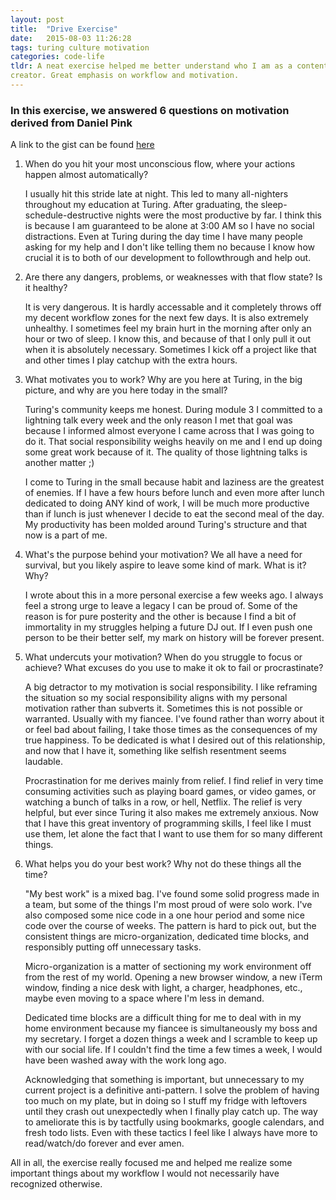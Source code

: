 ```yaml
---
layout: post
title:  "Drive Exercise"
date:   2015-08-03 11:26:28
tags: turing culture motivation
categories: code-life
tldr: A neat exercise helped me better understand who I am as a content
creator. Great emphasis on workflow and motivation.
---
```


### In this exercise, we answered 6 questions on motivation derived from Daniel Pink
A link to the gist can be found [here](https://github.com/turingschool/dynamics/blob/master/drive.markdown)

1. <span class="topic-header">When do you hit your most unconscious flow, where your actions happen almost automatically?</span>

    I usually hit this stride late at night. This led to many all-nighters
    throughout my education at Turing. After graduating, the
    sleep-schedule-destructive nights were the most productive by far. I think
    this is because I am guaranteed to be alone at 3:00 AM so I have no social
    distractions. Even at Turing during the day time I have many people asking
    for my help and I don't like telling them no because I know how crucial it
    is to both of our development to followthrough and help out.

2. <span class="topic-header">Are there any dangers, problems, or weaknesses with that flow state? Is it healthy?</span>

    It is very dangerous. It is hardly accessable and it completely throws off
    my decent workflow zones for the next few days. It is also extremely
    unhealthy. I sometimes feel my brain hurt in the morning after only an hour
    or two of sleep.  I know this, and because of that I only pull it out when
    it is absolutely necessary.  Sometimes I kick off a project like that and
    other times I play catchup with the extra hours.

3. <span class="topic-header">What motivates you to work? Why are you here at Turing, in the big picture, and why are you here today in the small?</span>

    Turing's community keeps me honest. During module 3 I committed to a lightning
    talk every week and the only reason I met that goal was because I informed almost
    everyone I came across that I was going to do it. That social responsibility
    weighs heavily on me and I end up doing some great work because of it. The quality
    of those lightning talks is another matter ;)

    I come to Turing in the small because habit and laziness are the greatest of
    enemies. If I have a few hours before lunch and even more after lunch
    dedicated to doing ANY kind of work, I will be much more productive than if
    lunch is just whenever I decide to eat the second meal of the day. My
    productivity has been molded around Turing's structure and that now is a
    part of me.

4. <span class="topic-header">What's the purpose behind your motivation? We all have a need for survival, but you likely aspire to leave some kind of mark. What is it? Why?</span>

    I wrote about this in a more personal exercise a few weeks ago. I always
    feel a strong urge to leave a legacy I can be proud of. Some of the reason
    is for pure posterity and the other is because I find a bit of immortality
    in my struggles helping a future DJ out. If I even push one person to be
    their better self, my mark on history will be forever present.

5. <span class="topic-header">What undercuts your motivation? When do you struggle to focus or achieve? What excuses do you use to make it ok to fail or procrastinate?</span>

    A big detractor to my motivation is social responsibility. I like reframing
    the situation so my social responsibility aligns with my personal motivation
    rather than subverts it. Sometimes this is not possible or warranted.
    Usually with my fiancee. I've found rather than worry about it or feel bad
    about failing, I take those times as the consequences of my true happiness.
    To be dedicated is what I desired out of this relationship, and now that I
    have it, something like selfish resentment seems laudable.

    Procrastination for me derives mainly from relief. I find relief in very
    time consuming activities such as playing board games, or video games, or
    watching a bunch of talks in a row, or hell, Netflix. The relief is very
    helpful, but ever since Turing it also makes me extremely anxious. Now that
    I have this great inventory of programming skills, I feel like I must use
    them, let alone the fact that I want to use them for so many different
    things.

6. <span class="topic-header">What helps you do your best work? Why not do these things all the time?</span>

    "My best work" is a mixed bag. I've found some solid progress made in a
    team, but some of the things I'm most proud of were solo work. I've also
    composed some nice code in a one hour period and some nice code over the
    course of weeks. The pattern is hard to pick out, but the consistent things
    are micro-organization, dedicated time blocks, and responsibly putting off
    unnecessary tasks.

    Micro-organization is a matter of sectioning my work environment off from
    the rest of my world. Opening a new browser window, a new iTerm window,
    finding a nice desk with light, a charger, headphones, etc., maybe even
    moving to a space where I'm less in demand.

    Dedicated time blocks are a difficult thing for me to deal with in my home
    environment because my fiancee is simultaneously my boss and my secretary. I
    forget a dozen things a week and I scramble to keep up with our social life.
    If I couldn't find the time a few times a week, I would have been washed
    away with the work long ago.

    Acknowledging that something is important, but unnecessary to my current
    project is a definitive anti-pattern. I solve the problem of having
    too much on my plate, but in doing so I stuff my fridge with leftovers until
    they crash out unexpectedly when I finally play catch up. The way to
    ameliorate this is by tactfully using bookmarks, google calendars, and fresh
    todo lists. Even with these tactics I feel like I always have more to
    read/watch/do forever and ever amen.

All in all, the exercise really focused me and helped me realize some important
things about my workflow I would not necessarily have recognized otherwise.
